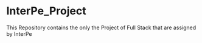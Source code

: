 # InterPe_Project
</hr>
This Repository contains the only the Project of Full Stack that are assigned by InterPe 
